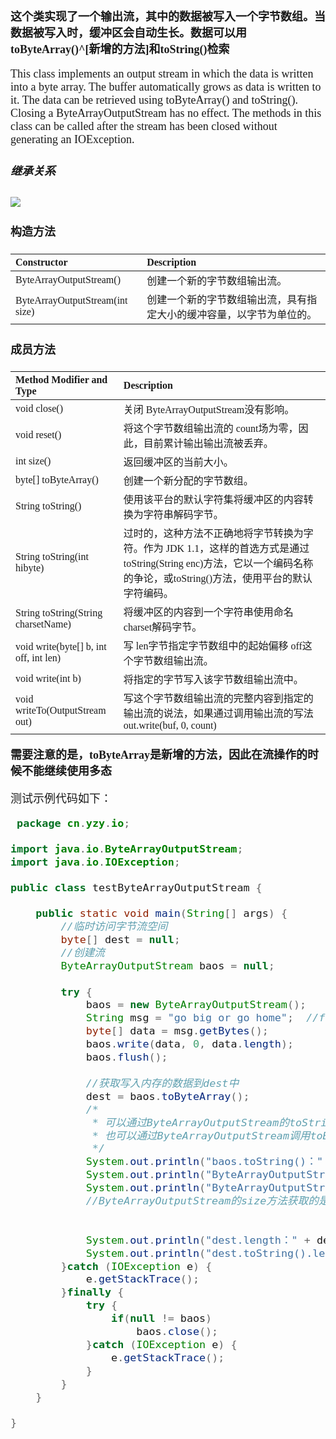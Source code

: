 <font size = 4 face = "黑体">

**这个类实现了一个输出流，其中的数据被写入一个字节数组。当数据被写入时，缓冲区会自动生长。数据可以用toByteArray()^[新增的方法]和toString()检索**

This class implements an output stream in which the data is written into a byte array. The buffer automatically grows as data is written to it. The data can be retrieved using toByteArray() and toString().
Closing a ByteArrayOutputStream has no effect. The methods in this class can be called after the stream has been closed without generating an IOException.


##### 继承关系

<img src = "https://img-blog.csdnimg.cn/20200917190202351.png">




#### 构造方法
|Constructor | Description |
|:---|:---|
| ByteArrayOutputStream() | 创建一个新的字节数组输出流。  
| ByteArrayOutputStream(int size) | 创建一个新的字节数组输出流，具有指定大小的缓冲容量，以字节为单位的。 






#### 成员方法

|Method Modifier and Type	| 	Description|
|:---|:---|
| void close() | 关闭 ByteArrayOutputStream没有影响。  
| void reset() | 将这个字节数组输出流的 count场为零，因此，目前累计输出输出流被丢弃。  
| int size() | 返回缓冲区的当前大小。  
| byte[] toByteArray() | 创建一个新分配的字节数组。  
| String toString() | 使用该平台的默认字符集将缓冲区的内容转换为字符串解码字节。  
| String toString(int hibyte) | 过时的，这种方法不正确地将字节转换为字符。作为 JDK 1.1，这样的首选方式是通过toString(String enc)方法，它以一个编码名称的争论，或toString()方法，使用平台的默认字符编码。  
| String toString(String charsetName) | 将缓冲区的内容到一个字符串使用命名 charset解码字节。  
| void write(byte[] b, int off, int len) | 写 len字节指定字节数组中的起始偏移 off这个字节数组输出流。  
| void write(int b) | 将指定的字节写入该字节数组输出流中。  
| void writeTo(OutputStream out) | 写这个字节数组输出流的完整内容到指定的输出流的说法，如果通过调用输出流的写法 out.write(buf, 0, count)


**需要注意的是，toByteArray是新增的方法，因此在流操作的时候不能继续使用多态**



测试示例代码如下：

```java
 package cn.yzy.io;

import java.io.ByteArrayOutputStream;
import java.io.IOException;

public class testByteArrayOutputStream {

	public static void main(String[] args) {
		//临时访问字节流空间
		byte[] dest = null;
		//创建流
		ByteArrayOutputStream baos = null;
		
		try {
			baos = new ByteArrayOutputStream();
			String msg = "go big or go home";  //from facebook
			byte[] data = msg.getBytes();
			baos.write(data, 0, data.length);
			baos.flush();
			
			//获取写入内存的数据到dest中
			dest = baos.toByteArray();
			/*
			 * 可以通过ByteArrayOutputStream的toString方法还原字符串
			 * 也可以通过ByteArrayOutputStream调用toByteArray之后得到的字节数组利用String构造字符串
			 */
			System.out.println("baos.toString()：" + baos.toString());
			System.out.println("ByteArrayOutputStream调用toByteArray-->String-->constructorL：" + new String(dest, 0, dest.length));
			System.out.println("ByteArrayOutputStream调用toByteArray-->String-->constructorL：" + new String(dest, 0, baos.size()));
			//ByteArrayOutputStream的size方法获取的是缓冲区中字节数组的大小，ByteArrayOutputStream调用toByteArray获得的字节数组大小没有变化
			
			
			System.out.println("dest.length：" + dest.length);
			System.out.println("dest.toString().length()：" + dest.toString().length());
		}catch (IOException e) {
			e.getStackTrace();
		}finally {
			try {
				if(null != baos)
					baos.close();
			}catch (IOException e) {
				e.getStackTrace();
			}
		}
	}

}
```

</font>